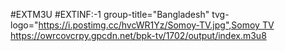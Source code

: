 #EXTM3U
#EXTINF:-1 group-title="Bangladesh" tvg-logo="https://i.postimg.cc/hvcWR1Yz/Somoy-TV.jpg",Somoy TV
https://owrcovcrpy.gpcdn.net/bpk-tv/1702/output/index.m3u8
